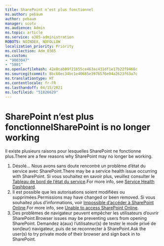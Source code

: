 ```yaml
---
title: SharePoint n’est plus fonctionnel
ms.author: pebaum
author: pebaum
manager: scotv
ms.audience: Admin
ms.topic: article
ms.service: o365-administration
ROBOTS: NOINDEX, NOFOLLOW
localization_priority: Priority
ms.collection: Adm_O365
ms.custom:
- "9003047"
- "5801"
ms.openlocfilehash: 42e8cab99f21b55ce463ac431df1e17b22f9460c
ms.sourcegitcommit: 8bc60ec34bc1e40685e3976576e04a2623f63a7c
ms.translationtype: HT
ms.contentlocale: fr-FR
ms.lasthandoff: 04/15/2021
ms.locfileid: "51826629"
---
```

# <a name="sharepoint-is-no-longer-working"></a><span data-ttu-id="e5e41-102">SharePoint n’est plus fonctionnel</span><span class="sxs-lookup"><span data-stu-id="e5e41-102">SharePoint is no longer working</span></span>

<span data-ttu-id="e5e41-103">Il existe plusieurs raisons pour lesquelles SharePoint ne fonctionne plus.</span><span class="sxs-lookup"><span data-stu-id="e5e41-103">There are a few reasons why SharePoint may no longer be working.</span></span>

1. <span data-ttu-id="e5e41-104">Désolé... Nous avons sans doute rencontré un problème d’état du service avec SharePoint.</span><span class="sxs-lookup"><span data-stu-id="e5e41-104">There may be a service health issue occurring with SharePoint.</span></span> <span data-ttu-id="e5e41-105">Si vous souhaitez en savoir plus, veuillez consulter le [Tableau de bord de l’état du service](https://admin.microsoft.com/AdminPortal/Home#/servicehealth).</span><span class="sxs-lookup"><span data-stu-id="e5e41-105">For more info, see [Service Health Dashboard](https://admin.microsoft.com/AdminPortal/Home#/servicehealth).</span></span>
2. <span data-ttu-id="e5e41-106">Il est possible que les autorisations soient modifiées ou supprimées.</span><span class="sxs-lookup"><span data-stu-id="e5e41-106">Permissions may have changed or been removed.</span></span> <span data-ttu-id="e5e41-107">Si vous souhaitez plus d’informations, voir [Impossible d’accéder à SharePoint Online](https://docs.microsoft.com/sharepoint/troubleshoot/sharing-and-permissions/sharepoint-online-inaccessible).</span><span class="sxs-lookup"><span data-stu-id="e5e41-107">For more info, see [Unable to access SharePoint Online](https://docs.microsoft.com/sharepoint/troubleshoot/sharing-and-permissions/sharepoint-online-inaccessible).</span></span>
3. <span data-ttu-id="e5e41-108">Des problèmes de navigateur peuvent empêcher les utilisateurs d’ouvrir SharePoint.</span><span class="sxs-lookup"><span data-stu-id="e5e41-108">Browser issues may be preventing users from opening SharePoint.</span></span> <span data-ttu-id="e5e41-109">Demandez à(aux) l’utilisateur(s) de tester le mode privé de son(leur) navigateur, puis de se reconnecter à SharePoint.</span><span class="sxs-lookup"><span data-stu-id="e5e41-109">Ask the user(s) to try private mode of their browser and sign back in to SharePoint.</span></span>